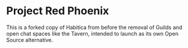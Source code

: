 Project Red Phoenix
===============

This is a forked copy of Habitica from before the removal of Guilds and open chat spaces like the Tavern, intended to launch as its own Open Source alternative.
